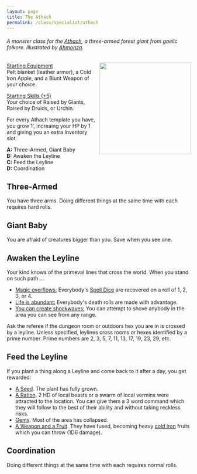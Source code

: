 ```yaml
---
layout: page
title: The Athach
permalink: /class/specialist/athach
---
```


###### A monster class for the [Athach](https://saltygoo.github.io/monsters/athach), a three-armed forest giant from gaelic folkore. Illustrated by [Ahmonza](https://www.newgrounds.com/art/view/ahmonza/d-d-athach).

<img align="right" width=250px  src="https://art.ngfiles.com/images/1933000/1933314_ahmonza_d-d-athach.png?f1625560972">

<ins>Starting Equipment</ins><br>
Pelt blanket (leather armor), a Cold Iron Apple, and a Blunt Weapon of your choice.

<ins>Starting Skills (+5)</ins><br>
Your choice of Raised by Giants, Raised by Druids, or Urchin.

For every Athach template you have, you grow 1’, increaing your HP by 1 and giving you an extra Inventory slot.

**A:** Three-Armed, Giant Baby<br>
**B:** Awaken the Leyline<br>
**C:** Feed the Leyline<br>
**D:** Coordination<br>

## Three-Armed
You have three arms. Doing different things at the same time with each requires hard rolls.

## Giant Baby
You are afraid of creatures bigger than you. Save when you see one.

## Awaken the Leyline
Your kind knows of the primeval lines that cross the world. When you stand on such path ...
- <ins>Magic overflows:</ins> Everybody's [Spell Dice](https://saltygoo.github.io/class/magic-user#spells) are recovered on a roll of 1, 2, 3, or 4.
- <ins>Life is abundant:</ins> Everybody's death rolls are made with advantage.
- <ins>You can create shockwaves:</ins> You can attempt to shove anybody in the area you can see from any range.

Ask the referee if the dungeon room or outdoors hex you are in is crossed by a leyline. Unless specified, leylines cross rooms or hexes identified by a prime number. Prime numbers are 2, 3, 5, 7, 11, 13, 17, 19, 23, 29, etc.

## Feed the Leyline
If you plant a thing along a Leyline and come back to it after a day, you get rewarded:

- <ins>A Seed</ins>. The plant has fully grown.
- <ins>A Ration</ins>. 2 HD of local beasts or a swarm of local vermins were attracted to the location. You can give them a 3 word command which they will follow to the best of their ability and without taking reckless risks.
- <ins>Gems</ins>. Most of the area has collapsed.
- <ins>A Weapon and a Fruit</ins>. They have fused, becoming heavy [cold iron](https://saltygoo.github.io/2020/11/10/extra-rules/#rare-metals) fruits which you can throw (1D6 damage).

## Coordination
Doing different things at the same time with each requires normal rolls.
